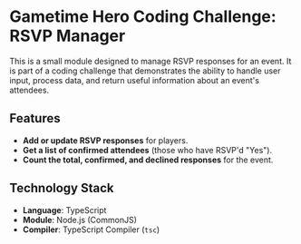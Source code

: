 # Gametime Hero Coding Challenge: RSVP Manager

This is a small module designed to manage RSVP responses for an event. It is part of a coding challenge that demonstrates the ability to handle user input, process data, and return useful information about an event's attendees.

## Features

- **Add or update RSVP responses** for players.
- **Get a list of confirmed attendees** (those who have RSVP'd "Yes").
- **Count the total, confirmed, and declined responses** for the event.

## Technology Stack

- **Language**: TypeScript
- **Module**: Node.js (CommonJS)
- **Compiler**: TypeScript Compiler (`tsc`)

